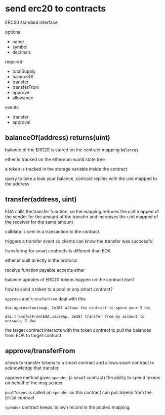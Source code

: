 # send erc20 to contracts

ERC20 standard interface

optional
- name
- symbol
- decimals

required
- totalSupply
- balanceOf
- transfer
- transferFrom
- approve
- allowance

events
- transfer
- approval

## balanceOf(address) returns(uint)

balance of the ERC20 is stored on the contract mapping `balances`

ether is tracked on the ethereum world state tree

a token is tracked in the storage variable inside the contract

query to take a look your balance, contract replies with the uint mapped to the address

## transfer(address, uint)

EOA calls the transfer function, so the mapping reduces the uint mapped of the sender for the amount of the transfer and increases the uint mapped of the receiver for the same amount

calldata is sent in a transaction to the contract.

triggers a transfer event so clients can know the transfer was successful

transfering for smart contracts is different than EOA

ether is built directly in the protocol

receive function payable accepts ether

balance updates of ERC20 tokens happen on the contract itself

how to send a token to a pool or any smart contract?

`approve` and `transferFrom` deal with this

```
dai.approve(uniswap, 2e18) allows the contract to spend your 2 dai

dai.transferFrom(EOA,uniswap, 2e18) transfer from my account to uniswap, 2 dai
```

the target contract interacts with the token contract to pull the balances from EOA to target contract

## approve/transferFrom

allows to transfer tokens to a smart contract and allows smart contract to acknowledge that transfer

approve method gives `spender` (a smart contract) the ability to spend tokens on behalf of the msg.sender

`poolTokens` is called on `spender` so this contract can pull tokens from the `ERC20` contract

`spender` contract keeps its own record in the pooled mapping.




